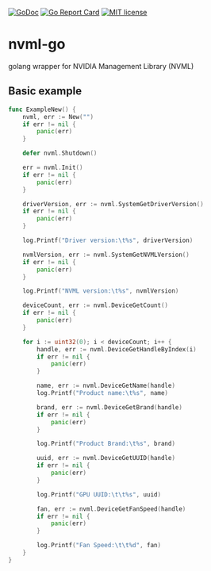 [![GoDoc](https://godoc.org/github.com/mxpv/nvml-go?status.svg)](https://godoc.org/github.com/mxpv/nvml-go/)
[![Go Report Card](https://goreportcard.com/badge/github.com/mxpv/nvml-go)](https://goreportcard.com/report/github.com/mxpv/nvml-go)
[![MIT license](https://img.shields.io/badge/license-MIT-blue.svg)](./LICENSE)

# nvml-go
golang wrapper for NVIDIA Management Library (NVML)

## Basic example ##

```go
func ExampleNew() {
	nvml, err := New("")
	if err != nil {
		panic(err)
	}

	defer nvml.Shutdown()

	err = nvml.Init()
	if err != nil {
		panic(err)
	}

	driverVersion, err := nvml.SystemGetDriverVersion()
	if err != nil {
		panic(err)
	}

	log.Printf("Driver version:\t%s", driverVersion)

	nvmlVersion, err := nvml.SystemGetNVMLVersion()
	if err != nil {
		panic(err)
	}

	log.Printf("NVML version:\t%s", nvmlVersion)

	deviceCount, err := nvml.DeviceGetCount()
	if err != nil {
		panic(err)
	}

	for i := uint32(0); i < deviceCount; i++ {
		handle, err := nvml.DeviceGetHandleByIndex(i)
		if err != nil {
			panic(err)
		}

		name, err := nvml.DeviceGetName(handle)
		log.Printf("Product name:\t%s", name)

		brand, err := nvml.DeviceGetBrand(handle)
		if err != nil {
			panic(err)
		}

		log.Printf("Product Brand:\t%s", brand)

		uuid, err := nvml.DeviceGetUUID(handle)
		if err != nil {
			panic(err)
		}

		log.Printf("GPU UUID:\t\t%s", uuid)

		fan, err := nvml.DeviceGetFanSpeed(handle)
		if err != nil {
			panic(err)
		}

		log.Printf("Fan Speed:\t\t%d", fan)
	}
}
```
